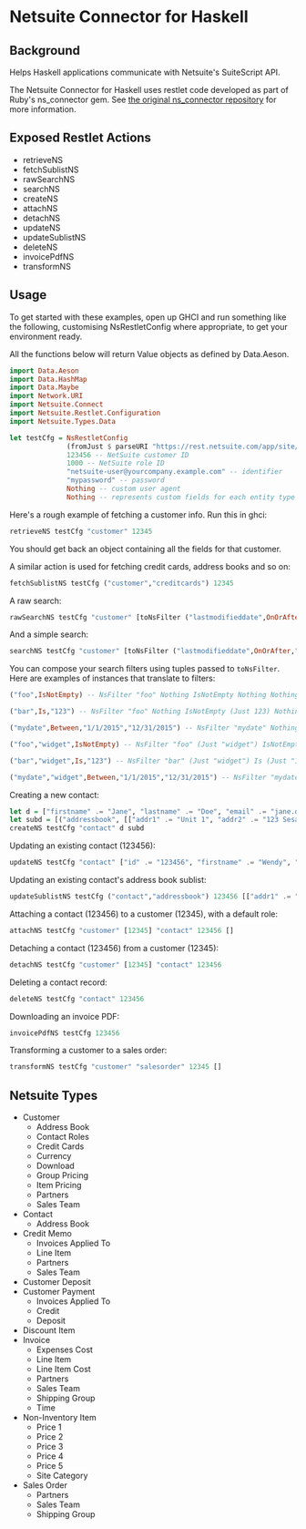 Netsuite Connector for Haskell
==============================

Background
----------

Helps Haskell applications communicate with Netsuite's SuiteScript API.

The Netsuite Connector for Haskell uses restlet code developed as part of Ruby's ns_connector gem. See [the original ns_connector repository](https://github.com/christian-marie/ns_connector) for more information.

Exposed Restlet Actions
-----------------------

* retrieveNS
* fetchSublistNS
* rawSearchNS
* searchNS
* createNS
* attachNS
* detachNS
* updateNS
* updateSublistNS
* deleteNS
* invoicePdfNS
* transformNS

Usage
-----

To get started with these examples, open up GHCI and run something like the following, customising NsRestletConfig where appropriate, to get your environment ready.

All the functions below will return Value objects as defined by Data.Aeson.

```haskell
import Data.Aeson
import Data.HashMap
import Data.Maybe
import Network.URI
import Netsuite.Connect
import Netsuite.Restlet.Configuration
import Netsuite.Types.Data

let testCfg = NsRestletConfig
              (fromJust $ parseURI "https://rest.netsuite.com/app/site/hosting/restlet.nl?script=123&deploy=1") -- URL for your script endpoint
              123456 -- NetSuite customer ID
              1000 -- NetSuite role ID
              "netsuite-user@yourcompany.example.com" -- identifier
              "mypassword" -- password
              Nothing -- custom user agent
              Nothing -- represents custom fields for each entity type
```

Here's a rough example of fetching a customer info. Run this in ghci:

```haskell
retrieveNS testCfg "customer" 12345
```

You should get back an object containing all the fields for that customer.

A similar action is used for fetching credit cards, address books and so on:

```haskell
fetchSublistNS testCfg ("customer","creditcards") 12345
```

A raw search:

```haskell
rawSearchNS testCfg "customer" [toNsFilter ("lastmodifieddate",OnOrAfter,"daysAgo1")] [["externalid"], ["entityid"]]
```

And a simple search:

```haskell
searchNS testCfg "customer" [toNsFilter ("lastmodifieddate",OnOrAfter,"daysAgo1")]
```

You can compose your search filters using tuples passed to `toNsFilter`. Here are examples of instances that translate to filters:

```haskell
("foo",IsNotEmpty) -- NsFilter "foo" Nothing IsNotEmpty Nothing Nothing

("bar",Is,"123") -- NsFilter "foo" Nothing IsNotEmpty (Just 123) Nothing

("mydate",Between,"1/1/2015","12/31/2015") -- NsFilter "mydate" Nothing Between (Just "1/1/2015") (Just "12/31/2015")

("foo","widget",IsNotEmpty) -- NsFilter "foo" (Just "widget") IsNotEmpty Nothing Nothing

("bar","widget",Is,"123") -- NsFilter "bar" (Just "widget") Is (Just "123") Nothing

("mydate","widget",Between,"1/1/2015","12/31/2015") -- NsFilter "mydate" (Just "widget") Between (Just "1/1/2015") (Just "12/31/2015")
```

Creating a new contact:

```haskell
let d = ["firstname" .= "Jane", "lastname" .= "Doe", "email" .= "jane.doe@example.com"]
let subd = [("addressbook", [["addr1" .= "Unit 1", "addr2" .= "123 Sesame Street", "city" .= "Sydney", "state" .= "NSW", "zip" .= "2000", "country" .= "AU"]])]
createNS testCfg "contact" d subd
```

Updating an existing contact (123456):

```haskell
updateNS testCfg "contact" ["id" .= "123456", "firstname" .= "Wendy", "lastname" .= "Darling"]
```

Updating an existing contact's address book sublist:

```haskell
updateSublistNS testCfg ("contact","addressbook") 123456 [["addr1" .= "Second Star to the Left", "addr2", "Straight on 'til Morning", "city" .= "Lost Boys' Hideout", "state" .= "Neverland", "zip" .= "12345", "country" .= "GB"]]
```

Attaching a contact (123456) to a customer (12345), with a default role:

```haskell
attachNS testCfg "customer" [12345] "contact" 123456 []
```

Detaching a contact (123456) from a customer (12345):

```haskell
detachNS testCfg "customer" [12345] "contact" 123456
```

Deleting a contact record:

```haskell
deleteNS testCfg "contact" 123456
```

Downloading an invoice PDF:

```haskell
invoicePdfNS testCfg 123456
```

Transforming a customer to a sales order:

```haskell
transformNS testCfg "customer" "salesorder" 12345 []
```

Netsuite Types
--------------

* Customer
  * Address Book
  * Contact Roles
  * Credit Cards
  * Currency
  * Download
  * Group Pricing
  * Item Pricing
  * Partners
  * Sales Team
* Contact
  * Address Book
* Credit Memo
  * Invoices Applied To
  * Line Item
  * Partners
  * Sales Team
* Customer Deposit
* Customer Payment
  * Invoices Applied To
  * Credit
  * Deposit
* Discount Item
* Invoice
  * Expenses Cost
  * Line Item
  * Line Item Cost
  * Partners
  * Sales Team
  * Shipping Group
  * Time
* Non-Inventory Item
  * Price 1
  * Price 2
  * Price 3
  * Price 4
  * Price 5
  * Site Category
* Sales Order
  * Partners
  * Sales Team
  * Shipping Group
